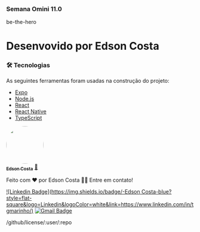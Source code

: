 ### Semana Omini 11.0
be-the-hero

<h1>Desenvovido por Edson Costa</h1>

### 🛠 Tecnologias

As seguintes ferramentas foram usadas na construção do projeto:

- [Expo](https://expo.io/)
- [Node.js](https://nodejs.org/en/)
- [React](https://pt-br.reactjs.org/)
- [React Native](https://reactnative.dev/)
- [TypeScript](https://www.typescriptlang.org/)

<a href="https://instagram.com/ofc_edson_costa/">
 <img style="border-radius: 50%;" src="#" width="100px;" alt=""/>
 <br />
 <sub><b>Edson Costa</b></sub></a> <a href="https://instagram.com/ofc_edson_costa/" title="Edson Costa">🚀</a>


Feito com ❤️ por Edson Costa 👋🏽 Entre em contato!

[![Linkedin Badge](https://img.shields.io/badge/-Edson Costa-blue?style=flat-square&logo=Linkedin&logoColor=white&link=https://www.linkedin.com/in/tgmarinho/)](https://www.linkedin.com/in/tgmarinho/) 
[![Gmail Badge](https://img.shields.io/badge/-edson.13.10.2004@gmail.com-c14438?style=flat-square&logo=Gmail&logoColor=white&link=mailto:edson.13.10.2004@gmail.com)](mailto:edson.13.10.2004@gmail.com)

/github/license/:user/:repo
